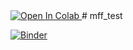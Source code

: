 <a target="_blank" href="https://colab.research.google.com/github/nedelceo/mff_test/">
  <img src="https://colab.research.google.com/assets/colab-badge.svg" alt="Open In Colab"/>
</a>
# mff_test


[![Binder](https://mybinder.org/badge_logo.svg)](https://mybinder.org/v2/gh/nedelceo/mff_test/tree/main/HEAD)
